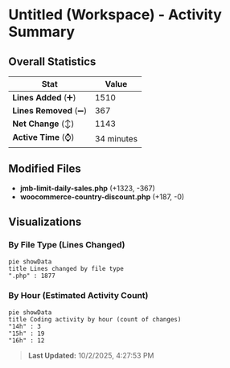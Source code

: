 # Untitled (Workspace) - Activity Summary 

## Overall Statistics

| Stat                   | Value                                                             |
| ---------------------- | ----------------------------------------------------------------- |
| **Lines Added** (➕)   | 1510                                          |
| **Lines Removed** (➖) | 367                                        |
| **Net Change** (↕)    | 1143                |
| **Active Time** (⌚)   | 34 minutes |


## Modified Files
- **jmb-limit-daily-sales.php** (+1323, -367)
- **woocommerce-country-discount.php** (+187, -0)

## Visualizations

### By File Type (Lines Changed)

```mermaid
pie showData
title Lines changed by file type
".php" : 1877
```

### By Hour (Estimated Activity Count)

```mermaid
pie showData
title Coding activity by hour (count of changes)
"14h" : 3
"15h" : 19
"16h" : 12
```


> **Last Updated:** 10/2/2025, 4:27:53 PM